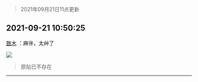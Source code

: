 > 2021年09月21日11点更新
<link rel="stylesheet" href="https://cdn.jsdelivr.net/gh/taotie6/sampleJSON@main/css/photo_show.css">
<meta name="referrer" content="no-referrer" />


 ## 2021-09-21 10:50:25 

 [㪚木](https://www.coolapk.com/feed/30146103?shareKey=ZWQ1NTFmNDBjYzk4NjE0OTRiMDU~) ：麻🉐，太艸了 

<div class="album">
<img class="img-item" src="http://image.coolapk.com/feed/2021/0921/10/1081091_7570b8ca_2624_7004@1080x2340.jpeg" />
</div>

> 原贴已不存在 

 ------- 

